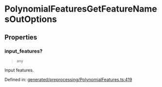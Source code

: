 # PolynomialFeaturesGetFeatureNamesOutOptions

## Properties

### input\_features?

> `any`

Input features.

Defined in:  [generated/preprocessing/PolynomialFeatures.ts:419](https://github.com/transitive-bullshit/scikit-learn-ts/blob/b59c1ff/packages/sklearn/src/generated/preprocessing/PolynomialFeatures.ts#L419)
